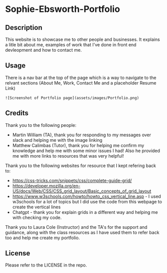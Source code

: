 # Sophie-Ebsworth-Portfolio
## Description

This website is to showcase me to other people and businesses. It explains a litle bit about me, examples of work that I've done in front end devleopment and how to contact me. 

## Usage

There is a nav bar at the top of the page which is a way to navigate to the relvant sections (About Me, Work, Contact Me and a placeholder Resume Link)

    ![Screenshot of Portfolio page](assets/images/Portfolio.png)

## Credits

Thank you to the following people:
 - Martin William (TA), thank you for responding to my messages over slack and helping me with the image linking
 - Matthew Calimbas (Tutor), thank you for helping me confirm my knowledge and help me with some minor issues I had! Also he provided me with more links to resources that was very helpful!

Thank you to the following websites for resource that I kept refering back to:
 - https://css-tricks.com/snippets/css/complete-guide-grid/
 - https://developer.mozilla.org/en-US/docs/Web/CSS/CSS_grid_layout/Basic_concepts_of_grid_layout
 - https://www.w3schools.com/howto/howto_css_vertical_line.asp - I used w3schools for a lot of topics but I did use the code from this webpage to create the vertical lines
 - Chatgpt - thank you for explain grids in a different way and helping me with checking my code. 

 Thank you to Laura Cole (Instructor) and the TA's for the support and guidance, along with the class resources as I have used them to refer back too and help me create my portfolio. 

## License

Please refer to the LICENSE in the repo.
